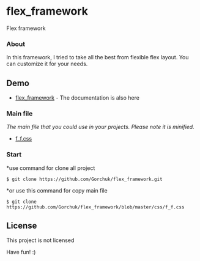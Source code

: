 # flex_framework
Flex framework

### About
In this framework, I tried to take all the best from flexible flex layout. You can customize it for your needs.

## Demo
* [flex_framework](http://ff.gorchuk.name/) - The documentation is also here

### Main file
*The main file that you could use in your projects. Please note it is minified.*
* [f_f.css](https://github.com/Gorchuk/flex_framework/blob/master/css/f_f.css)

### Start
*use command for clone all project
```
$ git clone https://github.com/Gorchuk/flex_framework.git
```
*or use this command for copy main file
```
$ git clone https://github.com/Gorchuk/flex_framework/blob/master/css/f_f.css
```

## License
This project is not licensed

Have fun! :)
